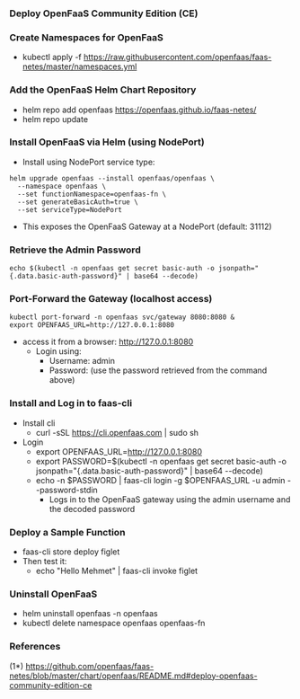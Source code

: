 ### Deploy OpenFaaS Community Edition (CE)

### Create Namespaces for OpenFaaS

- kubectl apply -f https://raw.githubusercontent.com/openfaas/faas-netes/master/namespaces.yml

### Add the OpenFaaS Helm Chart Repository

- helm repo add openfaas https://openfaas.github.io/faas-netes/
- helm repo update

### Install OpenFaaS via Helm (using NodePort)

- Install using NodePort service type:

```
helm upgrade openfaas --install openfaas/openfaas \
  --namespace openfaas \
  --set functionNamespace=openfaas-fn \
  --set generateBasicAuth=true \
  --set serviceType=NodePort
```

- This exposes the OpenFaaS Gateway at a NodePort (default: 31112)


### Retrieve the Admin Password

```echo $(kubectl -n openfaas get secret basic-auth -o jsonpath="{.data.basic-auth-password}" | base64 --decode)```

### Port-Forward the Gateway (localhost access)

```
kubectl port-forward -n openfaas svc/gateway 8080:8080 &
export OPENFAAS_URL=http://127.0.0.1:8080
```

- access it from a browser: http://127.0.0.1:8080
  - Login using:
    - Username: admin
    - Password: (use the password retrieved from the command above)

### Install and Log in to faas-cli
- Install cli
  - curl -sSL https://cli.openfaas.com | sudo sh
- Login
  - export OPENFAAS_URL=http://127.0.0.1:8080
  - export PASSWORD=$(kubectl -n openfaas get secret basic-auth -o jsonpath="{.data.basic-auth-password}" | base64 --decode)
  - echo -n $PASSWORD | faas-cli login -g $OPENFAAS_URL -u admin --password-stdin
    - Logs in to the OpenFaaS gateway using the admin username and the decoded password

### Deploy a Sample Function
- faas-cli store deploy figlet
- Then test it:
  - echo "Hello Mehmet" | faas-cli invoke figlet

### Uninstall OpenFaaS

- helm uninstall openfaas -n openfaas
- kubectl delete namespace openfaas openfaas-fn

### References

(1*) https://github.com/openfaas/faas-netes/blob/master/chart/openfaas/README.md#deploy-openfaas-community-edition-ce